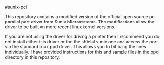 #sunix-pci

This repository contains a modified version of the official open source pci
parallel port driver from Sunix Microsystems. The modifications allow the driver
to be built on more recent linux kernel versions.

If you are not using the driver for driving a printer then I recommend you do not
install either this driver or the the official sunix one and access the port via the
standard linux ppd driver. This allows you to bit bang the lines individually. I have
provided instructions for this and sample files in the ppd directory in this
repository.

